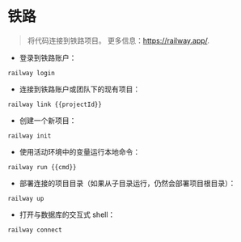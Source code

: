 # 铁路

> 将代码连接到铁路项目。
> 更多信息：<https://railway.app/>.

- 登录到铁路账户：

`railway login`

- 连接到铁路账户或团队下的现有项目：

`railway link {{projectId}}`

- 创建一个新项目：

`railway init`

- 使用活动环境中的变量运行本地命令：

`railway run {{cmd}}`

- 部署连接的项目目录（如果从子目录运行，仍然会部署项目根目录）：

`railway up`

- 打开与数据库的交互式 shell：

`railway connect`